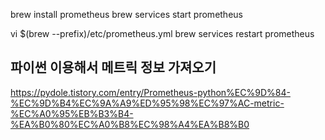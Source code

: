 brew install prometheus
brew services start prometheus

vi $(brew --prefix)/etc/prometheus.yml
brew services restart prometheus


## 파이썬 이용해서 메트릭 정보 가져오기

https://pydole.tistory.com/entry/Prometheus-python%EC%9D%84-%EC%9D%B4%EC%9A%A9%ED%95%98%EC%97%AC-metric-%EC%A0%95%EB%B3%B4-%EA%B0%80%EC%A0%B8%EC%98%A4%EA%B8%B0